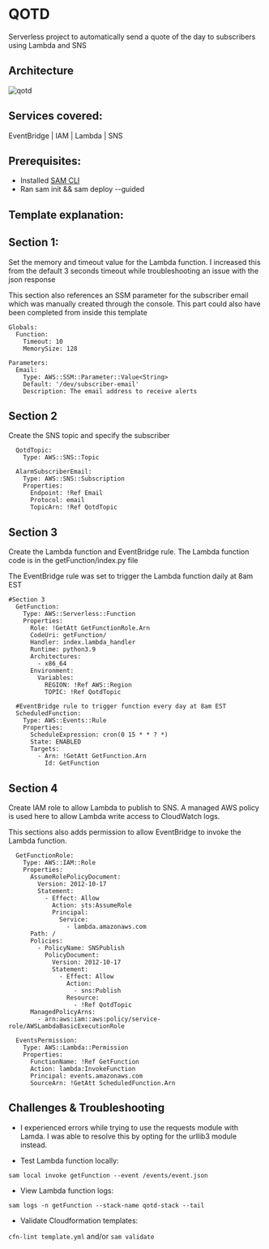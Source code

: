 # QOTD

Serverless project to automatically send a quote of the day to subscribers using Lambda and SNS

## Architecture

![qotd](https://user-images.githubusercontent.com/117802776/215669404-e20e1c5b-0720-455e-8983-fb94cf678f03.png)

## Services covered:

EventBridge | IAM | Lambda | SNS

## Prerequisites:

- Installed [SAM CLI](https://docs.aws.amazon.com/serverless-application-model/latest/developerguide/install-sam-cli.html)
- Ran sam init && sam deploy --guided

## Template explanation:

## Section 1:

Set the memory and timeout value for the Lambda function. I increased this from the default 3 seconds timeout while troubleshooting an issue with the json response

This section also references an SSM parameter for the subscriber email which was manually created through the console. This part could also have been completed from inside this template

```
Globals:
  Function:
    Timeout: 10
    MemorySize: 128

Parameters:
  Email:
    Type: AWS::SSM::Parameter::Value<String>
    Default: '/dev/subscriber-email'
    Description: The email address to receive alerts

```

## Section 2

Create the SNS topic and specify the subscriber

```
  QotdTopic:
    Type: AWS::SNS::Topic

  AlarmSubscriberEmail:
    Type: AWS::SNS::Subscription
    Properties:
      Endpoint: !Ref Email
      Protocol: email
      TopicArn: !Ref QotdTopic

```

## Section 3

Create the Lambda function and EventBridge rule. The Lambda function code is in the getFunction/index.py file

The EventBridge rule was set to trigger the Lambda function daily at 8am EST 

```
#Section 3
  GetFunction:
    Type: AWS::Serverless::Function
    Properties:
      Role: !GetAtt GetFunctionRole.Arn 
      CodeUri: getFunction/
      Handler: index.lambda_handler
      Runtime: python3.9
      Architectures:
        - x86_64
      Environment:
        Variables:
          REGION: !Ref AWS::Region
          TOPIC: !Ref QotdTopic

  #EventBridge rule to trigger function every day at 8am EST          
  ScheduledFunction:
    Type: AWS::Events::Rule
    Properties: 
      ScheduleExpression: cron(0 15 * * ? *)
      State: ENABLED
      Targets: 
        - Arn: !GetAtt GetFunction.Arn
          Id: GetFunction

```

## Section 4

Create IAM role to allow Lambda to publish to SNS. A managed AWS policy is used here to allow Lambda write access to CloudWatch logs.

This sections also adds permission to allow EventBridge to invoke the Lambda function.

```
  GetFunctionRole:
    Type: AWS::IAM::Role 
    Properties:
      AssumeRolePolicyDocument:
        Version: 2012-10-17
        Statement: 
          - Effect: Allow
            Action: sts:AssumeRole 
            Principal:
              Service:
                - lambda.amazonaws.com
      Path: /
      Policies:
        - PolicyName: SNSPublish
          PolicyDocument: 
            Version: 2012-10-17
            Statement:
              - Effect: Allow
                Action:
                  - sns:Publish
                Resource:
                  - !Ref QotdTopic
      ManagedPolicyArns:
        - arn:aws:iam::aws:policy/service-role/AWSLambdaBasicExecutionRole
 
  EventsPermission:
    Type: AWS::Lambda::Permission
    Properties:
      FunctionName: !Ref GetFunction
      Action: lambda:InvokeFunction
      Principal: events.amazonaws.com
      SourceArn: !GetAtt ScheduledFunction.Arn

```


## Challenges & Troubleshooting

- I experienced errors while trying to use the requests module with Lamda. I was able to resolve this by opting for the urllib3 module instead.

- Test Lambda function locally:

`sam local invoke getFunction --event /events/event.json`

- View Lambda function logs:

`sam logs -n getFunction --stack-name qotd-stack --tail`

- Validate Cloudformation templates:

`cfn-lint template.yml` and/or `sam validate`



